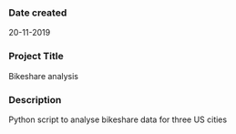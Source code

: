### Date  created
20-11-2019

### Project Title
Bikeshare analysis

### Description
Python script to analyse bikeshare data for three US cities



